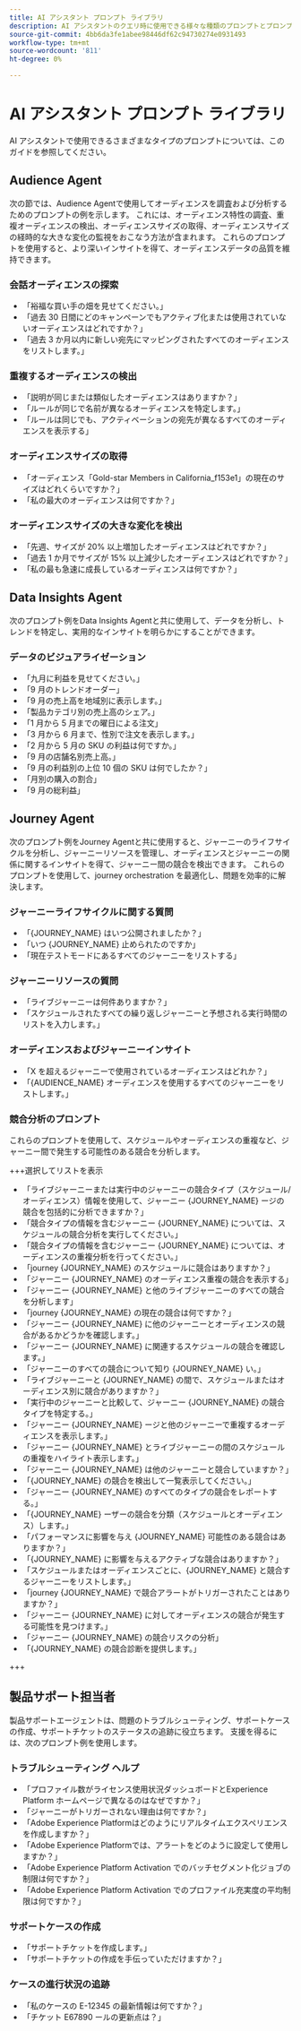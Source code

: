 ```yaml
---
title: AI アシスタント プロンプト ライブラリ
description: AI アシスタントのクエリ時に使用できる様々な種類のプロンプトとプロンプトパターンについて説明します。
source-git-commit: 4bb6da3fe1abee98446df62c94730274e0931493
workflow-type: tm+mt
source-wordcount: '811'
ht-degree: 0%

---
```


# AI アシスタント プロンプト ライブラリ

AI アシスタントで使用できるさまざまなタイプのプロンプトについては、このガイドを参照してください。

## Audience Agent

次の節では、Audience Agentで使用してオーディエンスを調査および分析するためのプロンプトの例を示します。 これには、オーディエンス特性の調査、重複オーディエンスの検出、オーディエンスサイズの取得、オーディエンスサイズの経時的な大きな変化の監視をおこなう方法が含まれます。 これらのプロンプトを使用すると、より深いインサイトを得て、オーディエンスデータの品質を維持できます。

### 会話オーディエンスの探索

- 「裕福な買い手の畑を見せてください。」
- 「過去 30 日間にどのキャンペーンでもアクティブ化または使用されていないオーディエンスはどれですか？」
- 「過去 3 か月以内に新しい宛先にマッピングされたすべてのオーディエンスをリストします。」

### 重複するオーディエンスの検出

- 「説明が同じまたは類似したオーディエンスはありますか？」
- 「ルールが同じで名前が異なるオーディエンスを特定します。」
- 「ルールは同じでも、アクティベーションの宛先が異なるすべてのオーディエンスを表示する」

### オーディエンスサイズの取得

- 「オーディエンス「Gold-star Members in California_f153e1」の現在のサイズはどれくらいですか？」
- 「私の最大のオーディエンスは何ですか？」

### オーディエンスサイズの大きな変化を検出

- 「先週、サイズが 20% 以上増加したオーディエンスはどれですか？」
- 「過去 1 か月でサイズが 15% 以上減少したオーディエンスはどれですか？」
- 「私の最も急速に成長しているオーディエンスは何ですか？」

## Data Insights Agent

次のプロンプト例をData Insights Agentと共に使用して、データを分析し、トレンドを特定し、実用的なインサイトを明らかにすることができます。

### データのビジュアライゼーション

- 「九月に利益を見せてください。」
- 「9 月のトレンドオーダー」
- 「9 月の売上高を地域別に表示します。」
- 「製品カテゴリ別の売上高のシェア。」
- 「1 月から 5 月までの曜日による注文」
- 「3 月から 6 月まで、性別で注文を表示します。」
- 「2 月から 5 月の SKU の利益は何ですか。」
- 「9 月の店舗名別売上高。」
- 「9 月の利益別の上位 10 個の SKU は何でしたか？」
- 「月別の購入の割合」
- 「9 月の総利益」

## Journey Agent

次のプロンプト例をJourney Agentと共に使用すると、ジャーニーのライフサイクルを分析し、ジャーニーリソースを管理し、オーディエンスとジャーニーの関係に関するインサイトを得て、ジャーニー間の競合を検出できます。 これらのプロンプトを使用して、journey orchestration を最適化し、問題を効率的に解決します。

### ジャーニーライフサイクルに関する質問

- 「{JOURNEY_NAME} はいつ公開されましたか？」
- 「いつ {JOURNEY_NAME} 止められたのですか」
- 「現在テストモードにあるすべてのジャーニーをリストする」

### ジャーニーリソースの質問

- 「ライブジャーニーは何件ありますか？」
- 「スケジュールされたすべての繰り返しジャーニーと予想される実行時間のリストを入力します。」

### オーディエンスおよびジャーニーインサイト

- 「X を超えるジャーニーで使用されているオーディエンスはどれか？」
- 「{AUDIENCE_NAME} オーディエンスを使用するすべてのジャーニーをリストします。」

### 競合分析のプロンプト

これらのプロンプトを使用して、スケジュールやオーディエンスの重複など、ジャーニー間で発生する可能性のある競合を分析します。

+++選択してリストを表示

- 「ライブジャーニーまたは実行中のジャーニーの競合タイプ（スケジュール/オーディエンス）情報を使用して、ジャーニー {JOURNEY_NAME} ージの競合を包括的に分析できますか？」
- 「競合タイプの情報を含むジャーニー {JOURNEY_NAME} については、スケジュールの競合分析を実行してください。」
- 「競合タイプの情報を含むジャーニー {JOURNEY_NAME} については、オーディエンスの重複分析を行ってください。」
- 「journey {JOURNEY_NAME} のスケジュールに競合はありますか？」
- 「ジャーニー {JOURNEY_NAME} のオーディエンス重複の競合を表示する」
- 「ジャーニー {JOURNEY_NAME} と他のライブジャーニーのすべての競合を分析します」
- 「journey {JOURNEY_NAME} の現在の競合は何ですか？」
- 「ジャーニー {JOURNEY_NAME} に他のジャーニーとオーディエンスの競合があるかどうかを確認します。」
- 「ジャーニー {JOURNEY_NAME} に関連するスケジュールの競合を確認します。」
- 「ジャーニーのすべての競合について知り {JOURNEY_NAME} い。」
- 「ライブジャーニーと {JOURNEY_NAME} の間で、スケジュールまたはオーディエンス別に競合がありますか？」
- 「実行中のジャーニーと比較して、ジャーニー {JOURNEY_NAME} の競合タイプを特定する。」
- 「ジャーニー {JOURNEY_NAME} ージと他のジャーニーで重複するオーディエンスを表示します。」
- 「ジャーニー {JOURNEY_NAME} とライブジャーニーの間のスケジュールの重複をハイライト表示します。」
- 「ジャーニー {JOURNEY_NAME} は他のジャーニーと競合していますか？」
- 「{JOURNEY_NAME} の競合を検出して一覧表示してください。」
- 「ジャーニー {JOURNEY_NAME} のすべてのタイプの競合をレポートする。」
- 「{JOURNEY_NAME} ーザーの競合を分類（スケジュールとオーディエンス）します。」
- 「パフォーマンスに影響を与え {JOURNEY_NAME} 可能性のある競合はありますか？」
- 「{JOURNEY_NAME} に影響を与えるアクティブな競合はありますか？」
- 「スケジュールまたはオーディエンスごとに、{JOURNEY_NAME} と競合するジャーニーをリストします。」
- 「journey {JOURNEY_NAME} で競合アラートがトリガーされたことはありますか？」
- 「ジャーニー {JOURNEY_NAME} に対してオーディエンスの競合が発生する可能性を見つけます。」
- 「ジャーニー {JOURNEY_NAME} の競合リスクの分析」
- 「{JOURNEY_NAME} の競合診断を提供します。」

+++

## 製品サポート担当者

製品サポートエージェントは、問題のトラブルシューティング、サポートケースの作成、サポートチケットのステータスの追跡に役立ちます。 支援を得るには、次のプロンプト例を使用します。

### トラブルシューティング ヘルプ

- 「プロファイル数がライセンス使用状況ダッシュボードとExperience Platform ホームページで異なるのはなぜですか？」
- 「ジャーニーがトリガーされない理由は何ですか？」
- 「Adobe Experience Platformはどのようにリアルタイムエクスペリエンスを作成しますか？」
- 「Adobe Experience Platformでは、アラートをどのように設定して使用しますか？」
- 「Adobe Experience Platform Activation でのバッチセグメント化ジョブの制限は何ですか？」
- 「Adobe Experience Platform Activation でのプロファイル充実度の平均制限は何ですか？」

### サポートケースの作成

- 「サポートチケットを作成します。」
- 「サポートチケットの作成を手伝っていただけますか？」

### ケースの進行状況の追跡

- 「私のケースの E-12345 の最新情報は何ですか？」
- 「チケット E67890 ールの更新点は？」

